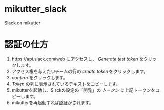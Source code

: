 # mikutter_slack
Slack on mikutter

# 認証の仕方
1. https://api.slack.com/web にアクセスし、 *Generate test token* をクリックします。
1. アクセス権を与えたいチームの行の *create token* をクリックします。
1. *confirm* をクリックします。
1. *Token* の列に表示されているテキストをコピーします。
1. mikutterを起動し、Slackの設定の「開発」の *トークン* に上記トークンをコピーします。
1. mikutterを再起動すれば認証がされます。